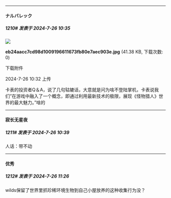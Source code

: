﻿
*****

####  ナルバレック  
##### 1210#       发表于 2024-7-26 10:35

<img src="https://img.saraba1st.com/forum/202407/26/103204hmptck6wdmcwkaes.jpg" referrerpolicy="no-referrer">

<strong>eb24aacc7cd98d1009196611673fb80e7aec903e.jpg</strong> (41.38 KB, 下载次数: 0)

下载附件

2024-7-26 10:32 上传

卡表的投资者Q＆A，说了几句轱辘话，大意就是问为啥不登陆掌机，卡表说我们”在游戏中融入了一个概念，即通过利用最新技术的极限，展现《怪物猎人》世界的最大魅力。”啥的

*****

####  寂长无星夜  
##### 1211#       发表于 2024-7-26 10:39

人话：带不动


*****

####  优秀  
##### 1212#       发表于 2024-7-26 11:26

wilds保留了世界里抓珍稀环境生物到自己小屋放养的这种收集行为没？

